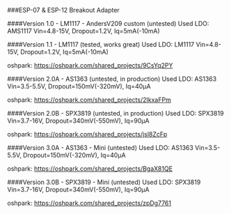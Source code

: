 ###ESP-07 & ESP-12 Breakout Adapter

####Version 1.0 - LM1117 - AndersV209 custom (untested)
Used LDO: AMS1117
Vin=4.8-15V, Dropout=1.2V, Iq=5mA(-10mA)

####Version 1.1 - LM1117 (tested, works great)
Used LDO: LM1117
Vin=4.8-15V, Dropout=1.2V, Iq=5mA(-10mA)

oshpark: https://oshpark.com/shared_projects/9CsYq2PY

####Version 2.0A - AS1363 (untested, in production)
Used LDO: AS1363
Vin=3.5-5.5V, Dropout=150mV(-320mV), Iq=40µA

oshpark: https://oshpark.com/shared_projects/2IkxaFPm

####Version 2.0B - SPX3819 (untested, in production)
Used LDO: SPX3819 
Vin=3.7-16V, Dropout=340mV(-550mV), Iq=90µA

oshpark: https://oshpark.com/shared_projects/jsl8ZcFp

####Version 3.0A - AS1363 - Mini (untested)
Used LDO: AS1363
Vin=3.5-5.5V, Dropout=150mV(-320mV), Iq=40µA

oshpark: https://oshpark.com/shared_projects/BgaX81QE

####Version 3.0B - SPX3819 - Mini (untested)
Used LDO: SPX3819 
Vin=3.7-16V, Dropout=340mV(-550mV), Iq=90µA

oshpark: https://oshpark.com/shared_projects/zpDg7761